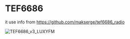 # TEF6686
it use info from https://github.com/makserge/tef6686_radio

![TEF6686_v3_LUXYFM](https://github.com/tehniq3/TEF6686/blob/master/tef6686_v3_LUXYFM.jpg)
